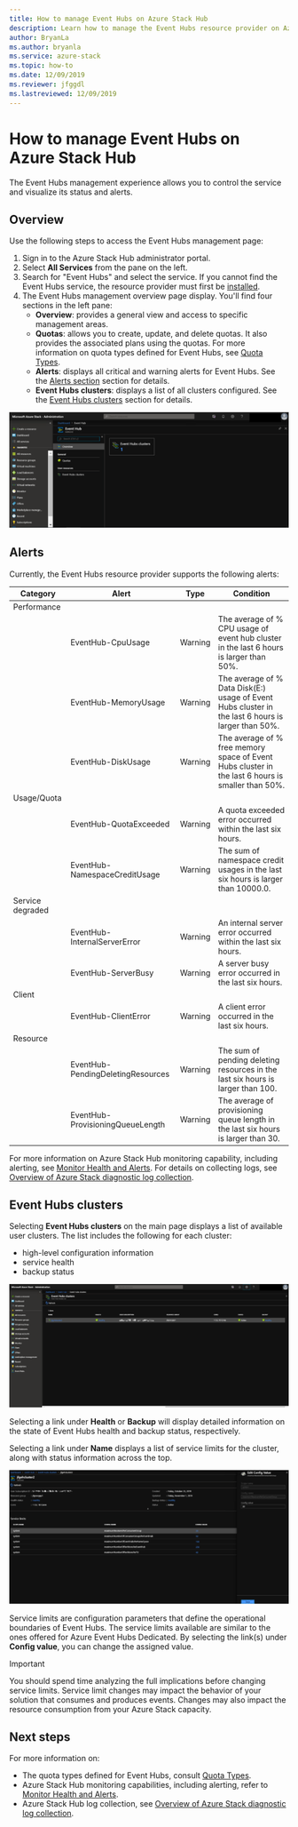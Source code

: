 ```yaml
---
title: How to manage Event Hubs on Azure Stack Hub
description: Learn how to manage the Event Hubs resource provider on Azure Stack Hub. 
author: BryanLa
ms.author: bryanla
ms.service: azure-stack
ms.topic: how-to
ms.date: 12/09/2019
ms.reviewer: jfggdl
ms.lastreviewed: 12/09/2019
---
```


# How to manage Event Hubs on Azure Stack Hub

The Event Hubs management experience allows you to control the service and visualize its status and alerts. 

## Overview

Use the following steps to access the Event Hubs management page:

1. Sign in to the Azure Stack Hub administrator portal.
2. Select **All Services** from the pane on the left.
3. Search for "Event Hubs" and select the service. If you cannot find the Event Hubs service, the resource provider must first be [installed](event-hubs-rp-install.md).
4. The Event Hubs management overview page display. You'll find four sections in the left pane:
   - **Overview**: provides a general view and access to specific management areas.
   - **Quotas**: allows you to create, update, and delete quotas. It also provides the associated plans using the quotas. For more information on quota types defined for Event Hubs, see [Quota Types](azure-stack-quota-types.md#event-hubs-quota-types).
   - **Alerts**: displays all critical and warning alerts for Event Hubs. See the [Alerts section](#alerts) section for details.
   - **Event Hubs clusters**: displays a list of all clusters configured. See the [Event Hubs clusters](#event-hubs-clusters) section for details.

[![Manage event hubs](media/event-hubs-rp-manage/1-manage-event-hubs.png)](media/event-hubs-rp-manage/1-manage-event-hubs.png#lightbox)

## Alerts

   Currently, the Event Hubs resource provider supports the following alerts:
   
| Category | Alert | Type | Condition |
|----------|-------|------|-----------|
| Performance | | | |
| | EventHub-CpuUsage | Warning | The average of % CPU usage of event hub cluster in the last 6 hours is larger than 50%. |
| | EventHub-MemoryUsage | Warning | The average of % Data Disk(E:) usage of Event Hubs cluster in the last 6 hours is larger than 50%. |
| | EventHub-DiskUsage | Warning | The average of % free memory space of Event Hubs cluster in the last 6 hours is smaller than 50%. |
| Usage/Quota | | | |
| | EventHub-QuotaExceeded | Warning | A quota exceeded error occurred within the last six hours. |
| | EventHub-NamespaceCreditUsage | Warning | The sum of namespace credit usages in the last six hours is larger than 10000.0. |
| Service degraded | | | |
| | EventHub-InternalServerError | Warning | An internal server error occurred within the last six hours. |
| | EventHub-ServerBusy | Warning | A server busy error occurred in the last six hours. |
| Client | | | |
| | EventHub-ClientError | Warning | A client error occurred in the last six hours. |
| Resource | | | |
| | EventHub-PendingDeletingResources | Warning | The sum of pending deleting resources in the last six hours is larger than 100. |
| | EventHub-ProvisioningQueueLength | Warning | The average of provisioning queue length in the last six hours is larger than 30. |

For more information on Azure Stack Hub monitoring capability, including alerting, see [Monitor Health and Alerts](azure-stack-monitor-health.md). For details on collecting logs, see [Overview of Azure Stack diagnostic log collection](azure-stack-diagnostic-log-collection-overview.md).

## Event Hubs clusters

Selecting **Event Hubs clusters** on the main page displays a list of available user clusters. The list includes the following for each cluster:

- high-level configuration information
- service health
- backup status

[![User resource](media/event-hubs-rp-manage/2-user-resources.png)](media/event-hubs-rp-manage/2-user-resources.png#lightbox)

Selecting a link under **Health** or **Backup** will display detailed information on the state of Event Hubs health and backup status, respectively.

Selecting a link under **Name** displays a list of service limits for the cluster, along with status information across the top. 

[![User clusters](media/event-hubs-rp-manage/3-user-clusters.png)](media/event-hubs-rp-manage/3-user-clusters.png#lightbox)

Service limits are configuration parameters that define the operational boundaries of Event Hubs. The service limits available are similar to the ones offered for Azure Event Hubs Dedicated. By selecting the link(s) under **Config value**, you can change the assigned value.

> [!IMPORTANT]
> You should spend time analyzing the full implications before changing service limits. Service limit changes may impact the behavior of your solution that consumes and produces events. Changes may also impact the resource consumption from your Azure Stack capacity.

## Next steps

For more information on:

- The quota types defined for Event Hubs, consult [Quota Types](azure-stack-quota-types.md#event-hubs-quota-types).
- Azure Stack Hub monitoring capabilities, including alerting, refer to [Monitor Health and Alerts](azure-stack-monitor-health.md). 
- Azure Stack Hub log collection, see [Overview of Azure Stack diagnostic log collection](azure-stack-diagnostic-log-collection-overview.md).













